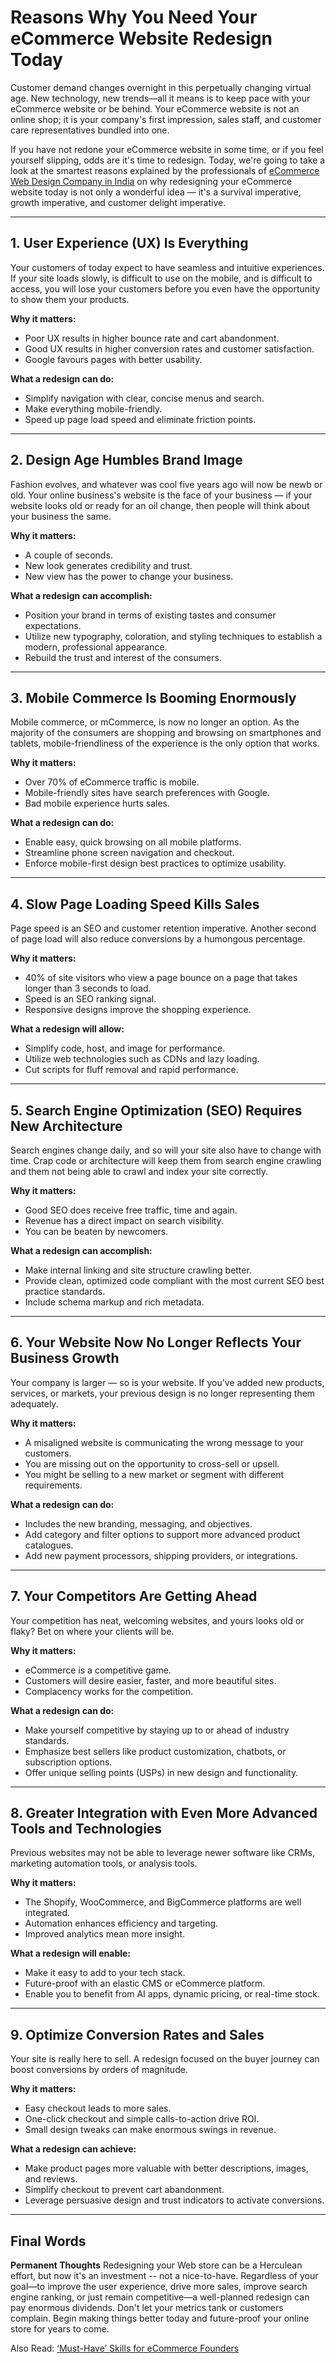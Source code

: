 # Reasons Why You Need Your eCommerce Website Redesign Today

Customer demand changes overnight in this perpetually changing virtual age. New technology, new trends—all it means is to keep pace with your eCommerce website or be behind. Your eCommerce website is not an online shop; it is your company's first impression, sales staff, and customer care representatives bundled into one.

If you have not redone your eCommerce website in some time, or if you feel yourself slipping, odds are it's time to redesign. Today, we're going to take a look at the smartest reasons explained by the professionals of [eCommerce Web Design Company in India](https://www.foduu.com/ecommerce-website-design-development-company) on why redesigning your eCommerce website today is not only a wonderful idea — it's a survival imperative, growth imperative, and customer delight imperative.

---

## 1. User Experience (UX) Is Everything

Your customers of today expect to have seamless and intuitive experiences. If your site loads slowly, is difficult to use on the mobile, and is difficult to access, you will lose your customers before you even have the opportunity to show them your products.

**Why it matters:**
- Poor UX results in higher bounce rate and cart abandonment.
- Good UX results in higher conversion rates and customer satisfaction.
- Google favours pages with better usability.

**What a redesign can do:**
- Simplify navigation with clear, concise menus and search.
- Make everything mobile-friendly.
- Speed up page load speed and eliminate friction points.

---

## 2. Design Age Humbles Brand Image

Fashion evolves, and whatever was cool five years ago will now be newb or old. Your online business's website is the face of your business — if your website looks old or ready for an oil change, then people will think about your business the same.

**Why it matters:**
- A couple of seconds.
- New look generates credibility and trust.
- New view has the power to change your business.

**What a redesign can accomplish:**
- Position your brand in terms of existing tastes and consumer expectations.
- Utilize new typography, coloration, and styling techniques to establish a modern, professional appearance.
- Rebuild the trust and interest of the consumers.

---

## 3. Mobile Commerce Is Booming Enormously

Mobile commerce, or mCommerce, is now no longer an option. As the majority of the consumers are shopping and browsing on smartphones and tablets, mobile-friendliness of the experience is the only option that works.

**Why it matters:**
- Over 70% of eCommerce traffic is mobile.
- Mobile-friendly sites have search preferences with Google.
- Bad mobile experience hurts sales.

**What a redesign can do:**
- Enable easy, quick browsing on all mobile platforms.
- Streamline phone screen navigation and checkout.
- Enforce mobile-first design best practices to optimize usability.

---

## 4. Slow Page Loading Speed Kills Sales

Page speed is an SEO and customer retention imperative. Another second of page load will also reduce conversions by a humongous percentage.

**Why it matters:**
- 40% of site visitors who view a page bounce on a page that takes longer than 3 seconds to load.
- Speed is an SEO ranking signal.
- Responsive designs improve the shopping experience.

**What a redesign will allow:**
- Simplify code, host, and image for performance.
- Utilize web technologies such as CDNs and lazy loading.
- Cut scripts for fluff removal and rapid performance.

---

## 5. Search Engine Optimization (SEO) Requires New Architecture

Search engines change daily, and so will your site also have to change with time. Crap code or architecture will keep them from search engine crawling and them not being able to crawl and index your site correctly.

**Why it matters:**
- Good SEO does receive free traffic, time and again.
- Revenue has a direct impact on search visibility.
- You can be beaten by newcomers.

**What a redesign can accomplish:**
- Make internal linking and site structure crawling better.
- Provide clean, optimized code compliant with the most current SEO best practice standards.
- Include schema markup and rich metadata.

---

## 6. Your Website Now No Longer Reflects Your Business Growth

Your company is larger — so is your website. If you've added new products, services, or markets, your previous design is no longer representing them adequately.

**Why it matters:**
- A misaligned website is communicating the wrong message to your customers.
- You are missing out on the opportunity to cross-sell or upsell.
- You might be selling to a new market or segment with different requirements.

**What a redesign can do:**
- Includes the new branding, messaging, and objectives.
- Add category and filter options to support more advanced product catalogues.
- Add new payment processors, shipping providers, or integrations.

---

## 7. Your Competitors Are Getting Ahead

Your competition has neat, welcoming websites, and yours looks old or flaky? Bet on where your clients will be.

**Why it matters:**
- eCommerce is a competitive game.
- Customers will desire easier, faster, and more beautiful sites.
- Complacency works for the competition.

**What a redesign can do:**
- Make yourself competitive by staying up to or ahead of industry standards.
- Emphasize best sellers like product customization, chatbots, or subscription options.
- Offer unique selling points (USPs) in new design and functionality.

---

## 8. Greater Integration with Even More Advanced Tools and Technologies

Previous websites may not be able to leverage newer software like CRMs, marketing automation tools, or analysis tools.

**Why it matters:**
- The Shopify, WooCommerce, and BigCommerce platforms are well integrated.
- Automation enhances efficiency and targeting.
- Improved analytics mean more insight.

**What a redesign will enable:**
- Make it easy to add to your tech stack.
- Future-proof with an elastic CMS or eCommerce platform.
- Enable you to benefit from AI apps, dynamic pricing, or real-time stock.

---

## 9. Optimize Conversion Rates and Sales

Your site is really here to sell. A redesign focused on the buyer journey can boost conversions by orders of magnitude.

**Why it matters:**
- Easy checkout leads to more sales.
- One-click checkout and simple calls-to-action drive ROI.
- Small design tweaks can make enormous swings in revenue.

**What a redesign can achieve:**
- Make product pages more valuable with better descriptions, images, and reviews.
- Simplify checkout to prevent cart abandonment.
- Leverage persuasive design and trust indicators to activate conversions.

---

## Final Words

**Permanent Thoughts** Redesigning your Web store can be a Herculean effort, but now it's an investment -- not a nice-to-have. Regardless of your goal—to improve the user experience, drive more sales, improve search engine ranking, or just remain competitive—a well-planned redesign can pay enormous dividends. Don't let your metrics tank or customers complain. Begin making things better today and future-proof your online store for years to come.

Also Read: [‘Must-Have’ Skills for eCommerce Founders](https://foduuindia.blogspot.com/2025/03/must-have-skills-for-ecommerce-founders.html)
